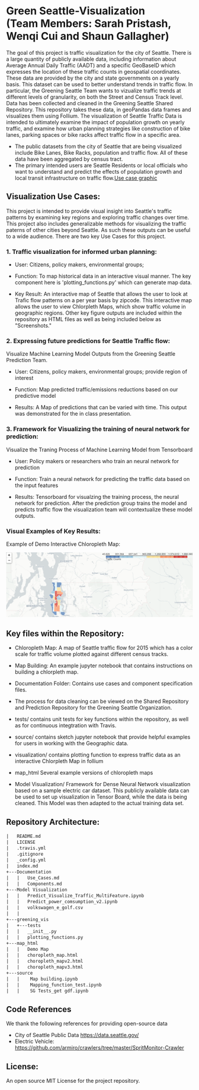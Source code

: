 # Green Seattle-Visualization<br /> (Team Members: Sarah Pristash, Wenqi Cui and Shaun Gallagher)

The goal of this project is traffic visualization for the city of Seattle. There is a large quantity of publicly available data, including information about Average Annual Daily Traffic (AADT) and a specific GeoBaseID which expresses the location of these traffic counts in geospatial coordinates. These data are provided by the city and state governments on a yearly basis. This dataset can be used to better understand trends in traffic flow. In particular, the Greening Seattle Team wants to vizualize traffic trends at different levels of granularity, on both the Street and Census Track level. Data has been collected and cleaned in the Greening Seattle Shared Repository. This repository takes these data, in geoPandas data frames and visualizes them using Follium. The visualization of Seattle Traffic Data is intended to ultimately examine the impact of population growth on yearly traffic, and examine how urban planning strategies like construction of bike lanes, parking spaces or bike racks affect traffic flow in a specific area.   

- The public datasets from the city of Seattle that are being visualized include Bike Lanes, Bike Racks, population and traffic flow. All of these data have been aggregated by census tract. 
- The primary intended users are Seattle Residents or local officials who want to understand and predict the effects of population growth and local transit infrastructure on traffic flow.[Use case graphic](brendanbutler.github.com/Greening-Seattle/Prediction/img/Slide1.jpg)


## Visualization Use Cases:

This project is intended to provide visual insight into Seattle's traffic patterns by examining key regions and exploring traffic changes over time. This project also includes generalizable methods for visualizing the traffic paterns of other cities beyond Seattle. As such these outputs can be useful to a wide audience. There are two key Use Cases for this project.  

### 1. Traffic visualization for informed urban planning:
   
- User: Citizens, policy makers, environmental groups; 

- Function: To map historical data in an interactive visual manner. The key component here is 'plotting_functions.py' which can generate map data.

- Key Result: An interactive map of Seattle that allows the user to look at Trafic flow patterns on a per year basis by zipcode. This interactive map allows the user to view Chlorpleth Maps, which show traffic volume in geographic regions. Other key figure outputs are included within the repository as HTML files as well as being included below as "Screenshots."   

### 2. Expressing future predictions for Seattle Traffic flow:
Visualize Machine Learning Model Outputs from the Greening Seattle Prediction Team. 

- User: Citizens, policy makers, environmental groups; provide region of interest

- Function: Map predicted traffic/emissions reductions based on our predictive model

- Results: A Map of predictions that can be varied with time. This output was demonstrated for the in class presentation.

### 3. Framework for Visualizing the training of neural network for prediction:
Visualize the Traning Process of Machine Learning Model from Tensorboard 

- User: Policy makers or researchers who train an neural network for prediction

- Function: Train a neural network for predicting the traffic data based on the input features

- Results: Tensorboard for visualzing the training process, the neural network for prediction. After the prediction group trains the model and predicts traffic flow the visualization team will contextualize these model outputs.


### Visual Examples of Key Results:

Example of Demo Interactive Chloropleth Map:

![Demo Seattle Map](https://github.com/Greening-Seattle/Visualization/blob/main/map_html/demo_map.PNG)



## Key files within the Repository:

- Chloropleth Map: A map of Seattle traffic flow for 2015 which has a color scale for traffic volume plotted against different census tracks.

- Map Building: An example jupyter notebook that contains instructions on building a chlorpleth map. 

- Documentation Folder: Contains use cases and component specification files.

- The process for data cleaning can be viewed on the Shared Repository and Prediction Repository for the Greening Seattle Organization. 

- tests/ contains unit tests for key functions within the repository, as well as for continuous integtration with Travis.

- source/ contains sketch jupyter notebook that provide helpful examples for users in working with the Geographic data.

- visualization/ contains plotting function to express traffic data as an interactive Chlorpleth Map in follium

- map_html Several example versions of chloropleth maps

- Model Visualization/ Framework for Dense Neural Network visualization based on a sample electric car dataset. This publicly available data can be used to set up visualization in Tensor Board, while the data is being cleaned. This Model was then adapted to the actual training data set.   

## Repository Architecture:

```
|   README.md
|   LICENSE
|   .travis.yml
|   .gitignore
|   _config.yml
|   index.md 
+---Documentation
|   |   Use_Cases.md
|   |   Components.md
+---Model Visualization 
|   |   Predict_Visualize_Traffic_MultiFeature.ipynb
|   |   Predict_power_comsumption_v2.ipynb
|   |   volkswagen_e_golf.csv
|   |
+---greening_vis 
|   +---tests
|   |   __init__.py
|   |   plotting_functions.py
+---map_html
|   |   Demo Map
|   |   choropleth_map.html
|   |   choropleth_mapv2.html
|   |   choropleth_mapv3.html
+---source
|   |    Map building.ipynb
|   |    Mapping_function_test.ipynb
|   |    SG Tests_get gdf.ipynb
```

## Code References
We thank the following references for providing open-source data

- City of Seattle Public Data https://data.seattle.gov/
- Electric Vehicle: https://github.com/armiro/crawlers/tree/master/SpritMonitor-Crawler

## License:
An open source MIT License for the project repository.


